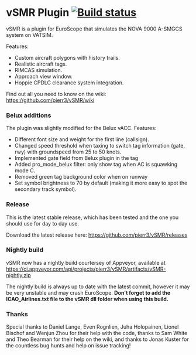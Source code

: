 # vSMR Plugin [![Build status](https://ci.appveyor.com/api/projects/status/0ebifm90mrmmatew?svg=true)](https://ci.appveyor.com/project/pierr3/vsmr)

vSMR is a plugin for EuroScope that simulates the NOVA 9000 A-SMGCS system on VATSIM.

Features:
* Custom aircraft polygons with history trails.
* Realistic aircraft tags.
* RIMCAS simulation.
* Approach view window.
* Hoppie CPDLC clearance system integration.

Find out all you need to know on the wiki: <https://github.com/pierr3/vSMR/wiki>

### Belux additions
The plugin was slightly modified for the Belux vACC.
Features:
* Different font size and weight for the first line (callsign).
* Changed speed threshold when taxing to switch tag information (gate, rwy) with groundspeed from 25 to 50 knots.
* Implemented gate field from Belux plugin in the tag
* Added pro_mode_belux filter: only show tag when AC is squawking mode C.
* Removed green tag background color when on runway
* Set symbol brightness to 70 by default (making it more easy to spot the secondary track symbol).

### Release

This is the latest stable release, which has been tested and the one you should use for day to day use.

Download the latest release here: <https://github.com/pierr3/vSMR/releases>

### Nightly build

vSMR now has a nightly build courtersey of Appveyor, available at <https://ci.appveyor.com/api/projects/pierr3/vSMR/artifacts/vSMR-nightly.zip>

The nightly build is always up to date with the latest commit, however it may be very unstable and may crash EuroScope. **Don't forget to add the ICAO_Airlines.txt file to the vSMR dll folder when using this build.**


### Thanks

Special thanks to Daniel Lange, Even Rognlien, Juha Holopainen, Lionel Bischof and Wenjun Zhou for their help with the code, thanks to Sam White and Theo Bearman for their help on the wiki, and thanks to Jonas Kuster for the countless bug hunts and help on issue tracking!
